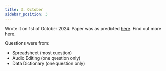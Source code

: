 ```yaml
---
title: 3. October
sidebar_position: 3
---
```


Wrote it on 1st of October 2024. Paper was as predicted [here](/blog/2024-09-20-practical-analysis). Find out more [here](/blog/2024-10-9-completed-practicals).

Questions were from:

- Spreadsheet (most question)
- Audio Editing (one question only)
- Data Dictionary (one question only)

